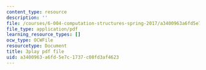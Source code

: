 ```yaml
---
content_type: resource
description: ''
file: /courses/6-004-computation-structures-spring-2017/a3400963a6fd5e7c1737c08fd3af4623_0Q6kYWnhaks.pdf
file_type: application/pdf
learning_resource_types: []
ocw_type: OCWFile
resourcetype: Document
title: 3play pdf file
uid: a3400963-a6fd-5e7c-1737-c08fd3af4623
---
```

